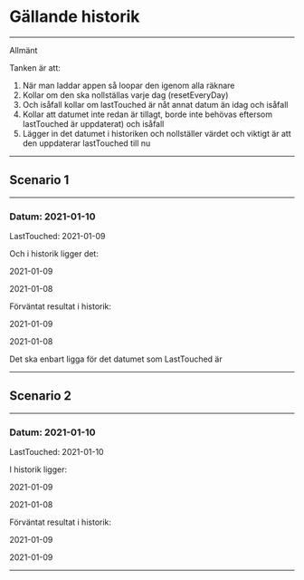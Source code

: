 # Gällande historik

---------

Allmänt

Tanken är att: 
1. När man laddar appen så loopar den igenom alla räknare
2. Kollar om den ska nollställas varje dag (resetEveryDay)
3. Och isåfall kollar om lastTouched är nåt annat datum än idag och isåfall 
4. Kollar att datumet inte redan är tillagt, borde inte behövas eftersom lastTouched är uppdaterat) och isåfall
5. Lägger in det datumet i historiken och nollställer värdet och viktigt är att den uppdaterar lastTouched till nu



---------

## Scenario 1
-----------
### Datum: 2021-01-10 


LastTouched: 2021-01-09

Och i historik ligger det: 

2021-01-09

2021-01-08

Förväntat resultat i historik:

2021-01-09

2021-01-08

Det ska enbart ligga för det datumet som LastTouched är

---

## Scenario 2
-----------
### Datum: 2021-01-10 


LastTouched: 2021-01-10

I historik ligger: 

2021-01-09

2021-01-08

Förväntat resultat i historik:

2021-01-09

2021-01-09

---

